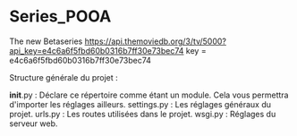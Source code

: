# Series_POOA
The new Betaseries
https://api.themoviedb.org/3/tv/5000?api_key=e4c6a6f5fbd60b0316b7ff30e73bec74
key = e4c6a6f5fbd60b0316b7ff30e73bec74

Structure générale du projet :

__init__.py : Déclare ce répertoire comme étant un module. Cela vous permettra d'importer les réglages ailleurs.
settings.py : Les réglages généraux du projet.
urls.py : Les routes utilisées dans le projet.
wsgi.py : Réglages du serveur web.
